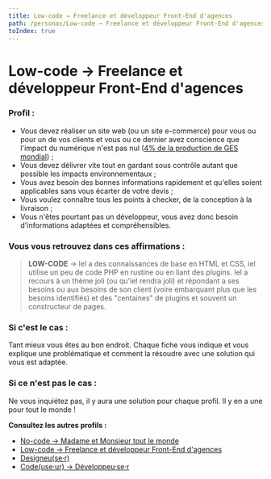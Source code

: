 ```yaml
---
title: Low-code → Freelance et développeur Front-End d'agences
path: /personas/Low-code → Freelance et développeur Front-End d'agences
toIndex: true
---
```


# Low-code → Freelance et développeur Front-End d'agences

### Profil :

- Vous devez réaliser un site web (ou un site e-commerce) pour vous ou pour un de vos clients et vous ou ce dernier avez conscience que l'impact du numérique n'est pas nul ([4% de la production de GES mondial](https://www.greenit.fr/etude-empreinte-environnementale-du-numerique-mondial/)) ;
- Vous devez délivrer vite tout en gardant sous contrôle autant que possible les impacts environnementaux ;
- Vous avez besoin des bonnes informations rapidement et qu'elles soient applicables sans vous écarter de votre devis ;
- Vous voulez connaître tous les points à checker, de la conception à la livraison ;
- Vous n'êtes pourtant pas un développeur, vous avez donc besoin d'informations adaptées et compréhensibles.

### Vous vous retrouvez dans ces affirmations :

> **LOW-CODE** → Iel a des connaissances de base en HTML et CSS, iel utilise un peu de code PHP en rustine ou en liant des plugins. Iel a recours à un thème joli (ou qu'iel rendra joli) et répondant a ses besoins ou aux besoins de son client (voire embarquant plus que les besoins identifiés) et des "centaines" de plugins et souvent un constructeur de pages.

### Si c'est le cas :

Tant mieux vous êtes au bon endroit. Chaque fiche vous indique et vous explique une problématique et comment la résoudre avec une solution qui vous est adaptée.

### Si ce n'est pas le cas :

Ne vous inquiétez pas, il y aura une solution pour chaque profil. Il y en a une pour tout le monde !

**Consultez les autres profils :**

- [No-code → Madame et Monsieur tout le monde](./No-code%20%E2%86%92%20Madame%20et%20Monsieur%20tout%20le%20monde.md)
- [Low-code → Freelance et développeur Front-End d'agences](./Low-code%20%E2%86%92%20Freelance%20et%20d%C3%A9veloppeur%20Front-End%20d'agences.md)
- [Designeu(se·r)](<./Designeu(se%C2%B7r).md>)
- [Code(use·ur) → Développeu·se·r](<./Code(use%C2%B7ur)%20%E2%86%92%20D%C3%A9veloppeu%C2%B7se%C2%B7r.md>)

<!--

### Comment on l'attrape

> On répond à ses besoins de performance, de visibilité sur les moteurs de recherche, de souhait de réduire son impact écologique en lui montrant comment faire de l'éco-conception et optimiser son site. On se rend visible là où il est : Groupe Facebook, blog d'influenceur WP, site de tutos (WP marmite...), sites spécialisés

### Moyens :

- Liste d'hébergeurs préconisé, adaptés a ses besoins et ses moyens, qui peuvent offrir des génération de version statique du site
- On publie un livre **Éco-conception avec WordPress : les n bonnes pratiques**
  [Guide des 'n' bonnes pratiques pour WordPress & Personas](/Guide%20des%20'n'%20bonnes%20pratiques%20pour%20WordPress%20&%20Personas/Guide%20des%20'n'%20bonnes%20pratiques%20pour%20WordPress%20&%20Personas.md)
- Plugin d'évaluation de score éco-index (avec affichage sur les pages et dans le back-office du score), de warnings et avec checklist des points à mettre en place
  -->
